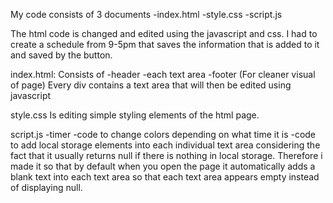 My code consists of 3 documents
-index.html
-style.css
-script.js

The html code is changed and edited using the javascript and css.
I had to create a schedule from 9-5pm that saves the information that is added to it and saved by the button.

index.html:
Consists of 
-header
-each text area
-footer (For cleaner visual of page)
Every div contains a text area that will then be edited using javascript 


style.css
Is editing simple styling elements of the html page.

script.js
-timer
-code to change colors depending on what time it is
-code to add local storage elements into each individual text area considering the fact that it usually returns null if there is nothing in local storage.
Therefore i made it so that by default when you open the page it automatically adds a blank text into each text area so that each text area appears empty instead of displaying null.